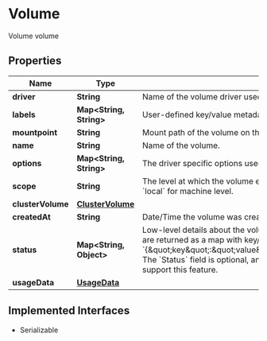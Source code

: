

# Volume

Volume volume

## Properties

| Name | Type | Description | Notes |
|------------ | ------------- | ------------- | -------------|
|**driver** | **String** | Name of the volume driver used by the volume. |  |
|**labels** | **Map&lt;String, String&gt;** | User-defined key/value metadata. |  |
|**mountpoint** | **String** | Mount path of the volume on the host. |  |
|**name** | **String** | Name of the volume. |  |
|**options** | **Map&lt;String, String&gt;** | The driver specific options used when creating the volume. |  |
|**scope** | **String** | The level at which the volume exists. Either &#x60;global&#x60; for cluster-wide, or &#x60;local&#x60; for machine level. |  |
|**clusterVolume** | [**ClusterVolume**](ClusterVolume.md) |  |  [optional] |
|**createdAt** | **String** | Date/Time the volume was created. |  [optional] |
|**status** | **Map&lt;String, Object&gt;** | Low-level details about the volume, provided by the volume driver. Details are returned as a map with key/value pairs: &#x60;{\&quot;key\&quot;:\&quot;value\&quot;,\&quot;key2\&quot;:\&quot;value2\&quot;}&#x60;.  The &#x60;Status&#x60; field is optional, and is omitted if the volume driver does not support this feature. |  [optional] |
|**usageData** | [**UsageData**](UsageData.md) |  |  [optional] |


## Implemented Interfaces

* Serializable


